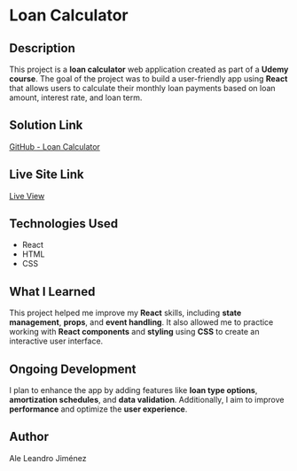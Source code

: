 
# Loan Calculator  

## Description  
This project is a **loan calculator** web application created as part of a **Udemy course**. The goal of the project was to build a user-friendly app using **React** that allows users to calculate their monthly loan payments based on loan amount, interest rate, and loan term.  

## Solution Link  
[GitHub - Loan Calculator](https://github.com/Aleji0309/proyectaCotizadorPrestamos)  

## Live Site Link  
[Live View](https://proyectacotizadorprestamos.netlify.app/)  

## Technologies Used  
- React  
- HTML  
- CSS  

## What I Learned  
This project helped me improve my **React** skills, including **state management**, **props**, and **event handling**. It also allowed me to practice working with **React components** and **styling** using **CSS** to create an interactive user interface.  

## Ongoing Development  
I plan to enhance the app by adding features like **loan type options**, **amortization schedules**, and **data validation**. Additionally, I aim to improve **performance** and optimize the **user experience**.  

## Author  
Ale Leandro Jiménez  

